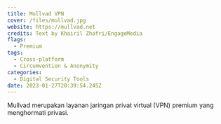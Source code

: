 ```yaml
---
title: Mullvad VPN
cover: /files/mullvad.jpg
website: https://mullvad.net
credits: Text by Khairil Zhafri/EngageMedia
flags:
  - Premium
tags:
  - Cross-platform
  - Circumvention & Anonymity
categories:
  - Digital Security Tools
date: 2023-01-27T20:39:54.245Z
---
```

Mullvad merupakan layanan jaringan privat virtual (VPN) premium yang menghormati privasi.